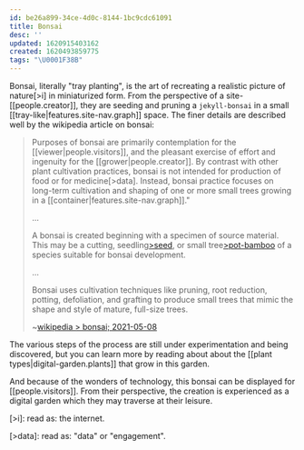 ```yaml
---
id: be26a899-34ce-4d0c-8144-1bc9cdc61091
title: Bonsai
desc: ''
updated: 1620915403162
created: 1620493859775
tags: "\U0001F38B"
---
```

Bonsai, literally "tray planting", is the art of recreating a realistic picture of nature[>i] in miniaturized form. From the perspective of a site-[[people.creator]], they are seeding and pruning a `jekyll-bonsai` in a small [[tray-like|features.site-nav.graph]] space. The finer details are described well by the wikipedia article on bonsai:

> Purposes of bonsai are primarily contemplation for the [[viewer|people.visitors]], and the pleasant exercise of effort and ingenuity for the [[grower|people.creator]]. By contrast with other plant cultivation practices, bonsai is not intended for production of food or for medicine[>data]. Instead, bonsai practice focuses on long-term cultivation and shaping of one or more small trees growing in a [[container|features.site-nav.graph]]."
>
> ...
>
> A bonsai is created beginning with a specimen of source material. This may be a cutting, seedling[>seed], or small tree[>pot-bamboo] of a species suitable for bonsai development.
>
> ...
>
> Bonsai uses cultivation techniques like pruning, root reduction, potting, defoliation, and grafting to produce small trees that mimic the shape and style of mature, full-size trees.
>
> ~[wikipedia > bonsai; 2021-05-08](https://en.wikipedia.org/wiki/Bonsai)

The various steps of the process are still under experimentation and being discovered, but you can learn more by reading about about the [[plant types|digital-garden.plants]] that grow in this garden.

And because of the wonders of technology, this bonsai can be displayed for [[people.visitors]]. From their perspective, the creation is experienced as a digital garden which they may traverse at their leisure.

[>i]&#x3A; read as: the internet.

[>data]&#x3A; read as: "data" or "engagement".

[>seed]: 🌰

[>pot-bamboo]: 🎍

